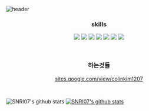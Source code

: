 <!--
**colinkim1207/colinkim1207** is a ✨ _special_ ✨ repository because its `README.md` (this file) appears on your GitHub profile.

Here are some ideas to get you started:

- 🔭 I’m currently working on ...
- 🌱 I’m currently learning ...
- 👯 I’m looking to collaborate on ...
- 🤔 I’m looking for help with ...
- 💬 Ask me about ...
- 📫 How to reach me: ...
- 😄 Pronouns: ...
- ⚡ Fun fact: ...
-->
![header](https://capsule-render.vercel.app/api?type=soft&color=auto&height=100&text=안녕%20사람들%20👋🏻&fontSize=30&animation=twinkling)
<h3 align="center">skills</h3>
<p align="center">
<img src="https://img.shields.io/badge/C%2B%2B-00599C?style=flat-square&amp;logo=C%2B%2B&amp;logoColor=white">
<img src="https://img.shields.io/badge/C-A8B9CC?style=flat-square&amp;logo=C&amp;logoColor=white">
<img src="https://img.shields.io/badge/Python-3766AB?style=flat-square&amp;logo=Python&amp;logoColor=white">
<img src="https://img.shields.io/badge/HTML5-E34F26?style=flat-square&amp;logo=HTML5&amp;logoColor=white">
<img src="https://img.shields.io/badge/CSS3-1572B6?style=flat-square&amp;logo=CSS3&amp;logoColor=white">
<img src="https://img.shields.io/badge/JavaScript-F7DF1E?style=flat-square&amp;logo=JavaScript&amp;logoColor=white">
<img src="https://img.shields.io/badge/TypeScript-3178C6?style=flat-square&logo=TypeScript&logoColor=white" />
</p>
<br>
<h3 align="center">하는것들</h3>
<p align="center">
<a href="https://sites.google.com/view/colinkim1207">sites.google.com/view/colinkim1207</a>
</p>
<br>

![SNRI07's github stats](https://github-readme-stats.vercel.app/api?username=SNRI07&show_icons=true)
[![SNRI07's github stats](https://github-readme-stats.vercel.app/api/top-langs/?username=SNRI07&show_icons=true&hide_border=true&title_color=004386&icon_color=004386&layout=compact)](https://github.com/SNRI07)
